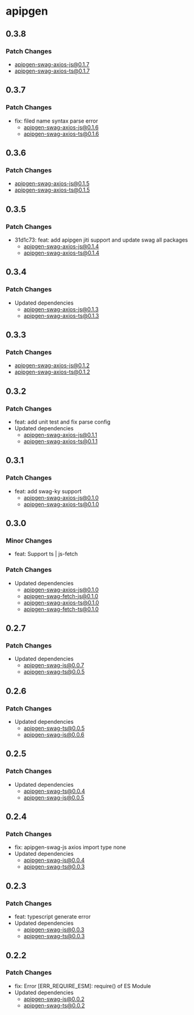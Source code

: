 # apipgen

## 0.3.8

### Patch Changes

- apipgen-swag-axios-js@0.1.7
- apipgen-swag-axios-ts@0.1.7

## 0.3.7

### Patch Changes

- fix: filed name syntax parse error
  - apipgen-swag-axios-js@0.1.6
  - apipgen-swag-axios-ts@0.1.6

## 0.3.6

### Patch Changes

- apipgen-swag-axios-js@0.1.5
- apipgen-swag-axios-ts@0.1.5

## 0.3.5

### Patch Changes

- 31d1c73: feat: add apipgen jiti support and update swag all packages
  - apipgen-swag-axios-js@0.1.4
  - apipgen-swag-axios-ts@0.1.4

## 0.3.4

### Patch Changes

- Updated dependencies
  - apipgen-swag-axios-js@0.1.3
  - apipgen-swag-axios-ts@0.1.3

## 0.3.3

### Patch Changes

- apipgen-swag-axios-js@0.1.2
- apipgen-swag-axios-ts@0.1.2

## 0.3.2

### Patch Changes

- feat: add unit test and fix parse config
- Updated dependencies
  - apipgen-swag-axios-js@0.1.1
  - apipgen-swag-axios-ts@0.1.1

## 0.3.1

### Patch Changes

- feat: add swag-ky support
  - apipgen-swag-axios-js@0.1.0
  - apipgen-swag-axios-ts@0.1.0

## 0.3.0

### Minor Changes

- feat: Support ts | js-fetch

### Patch Changes

- Updated dependencies
  - apipgen-swag-axios-js@0.1.0
  - apipgen-swag-fetch-js@0.1.0
  - apipgen-swag-axios-ts@0.1.0
  - apipgen-swag-fetch-ts@0.1.0

## 0.2.7

### Patch Changes

- Updated dependencies
  - apipgen-swag-js@0.0.7
  - apipgen-swag-ts@0.0.5

## 0.2.6

### Patch Changes

- Updated dependencies
  - apipgen-swag-ts@0.0.5
  - apipgen-swag-js@0.0.6

## 0.2.5

### Patch Changes

- Updated dependencies
  - apipgen-swag-ts@0.0.4
  - apipgen-swag-js@0.0.5

## 0.2.4

### Patch Changes

- fix: apipgen-swag-js axios import type none
- Updated dependencies
  - apipgen-swag-js@0.0.4
  - apipgen-swag-ts@0.0.3

## 0.2.3

### Patch Changes

- feat: typescript generate error
- Updated dependencies
  - apipgen-swag-js@0.0.3
  - apipgen-swag-ts@0.0.3

## 0.2.2

### Patch Changes

- fix: Error [ERR_REQUIRE_ESM]: require() of ES Module
- Updated dependencies
  - apipgen-swag-js@0.0.2
  - apipgen-swag-ts@0.0.2

